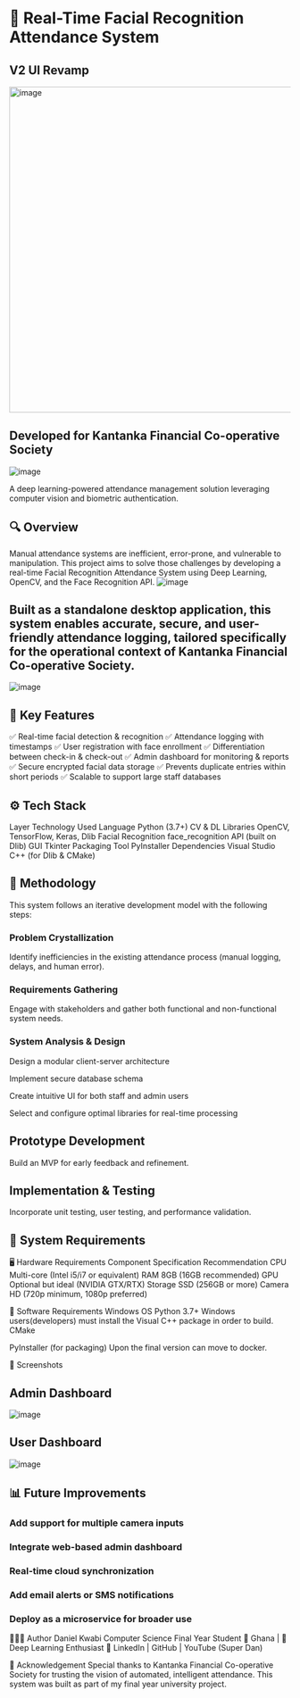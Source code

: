 # 📸 Real-Time Facial Recognition Attendance System
## V2 UI Revamp 
<img width="1081" height="584" alt="image" src="https://github.com/user-attachments/assets/075af8d5-86d8-4e15-9c5f-3ec2179316fc" />



## Developed for Kantanka Financial Co-operative Society
![image](https://github.com/user-attachments/assets/5cc33518-b3cf-4b50-9525-794802cb1611)


A deep learning-powered attendance management solution leveraging computer vision and biometric authentication.

## 🔍 Overview
Manual attendance systems are inefficient, error-prone, and vulnerable to manipulation. This project aims to solve those challenges by developing a real-time Facial Recognition Attendance System using Deep Learning, OpenCV, and the Face Recognition API.
![image](https://github.com/user-attachments/assets/976499f0-8e0f-477d-b1d3-546b1c749b6f)


## Built as a standalone desktop application, this system enables accurate, secure, and user-friendly attendance logging, tailored specifically for the operational context of Kantanka Financial Co-operative Society.
![image](https://github.com/user-attachments/assets/5e99054b-3e62-492d-9091-71514a094f47)


## 🎯 Key Features
✅ Real-time facial detection & recognition
✅ Attendance logging with timestamps
✅ User registration with face enrollment
✅ Differentiation between check-in & check-out
✅ Admin dashboard for monitoring & reports
✅ Secure encrypted facial data storage
✅ Prevents duplicate entries within short periods
✅ Scalable to support large staff databases

## ⚙️ Tech Stack
Layer	Technology Used
Language	Python (3.7+)
CV & DL Libraries	OpenCV, TensorFlow, Keras, Dlib
Facial Recognition	face_recognition API (built on Dlib)
GUI	Tkinter
Packaging Tool	PyInstaller
Dependencies	Visual Studio C++ (for Dlib & CMake)

## 🧠 Methodology
This system follows an iterative development model with the following steps:

### Problem Crystallization
Identify inefficiencies in the existing attendance process (manual logging, delays, and human error).

### Requirements Gathering
Engage with stakeholders and gather both functional and non-functional system needs.

### System Analysis & Design

Design a modular client-server architecture

Implement secure database schema

Create intuitive UI for both staff and admin users

Select and configure optimal libraries for real-time processing

## Prototype Development
Build an MVP for early feedback and refinement.

## Implementation & Testing
Incorporate unit testing, user testing, and performance validation.

## 🧪 System Requirements

🖥️ Hardware Requirements
Component	Specification Recommendation
CPU	Multi-core (Intel i5/i7 or equivalent)
RAM	8GB (16GB recommended)
GPU	Optional but ideal (NVIDIA GTX/RTX)
Storage	SSD (256GB or more)
Camera	HD (720p minimum, 1080p preferred)

💽 Software Requirements
Windows OS
Python 3.7+
Windows users(developers) must install the Visual C++ package in order to build. 
CMake

PyInstaller (for packaging)
Upon the final version can move to docker.  

📸 Screenshots
## Admin Dashboard 
![image](https://github.com/user-attachments/assets/66e9faea-8630-4d42-9ff6-9f75daa589be)

## User Dashboard 
![image](https://github.com/user-attachments/assets/ae57ac2c-5767-415d-a79a-4eb285348a8d)



## 📊 Future Improvements
### Add support for multiple camera inputs

### Integrate web-based admin dashboard

### Real-time cloud synchronization

### Add email alerts or SMS notifications

### Deploy as a microservice for broader use

👨🏽‍💻 Author
Daniel Kwabi
Computer Science Final Year Student
📍 Ghana | 🧠 Deep Learning  Enthusiast
🔗 LinkedIn | GitHub | YouTube (Super Dan)


📜 Acknowledgement
Special thanks to Kantanka Financial Co-operative Society for trusting the vision of automated, intelligent attendance. This system was built as part of my final year university project.
